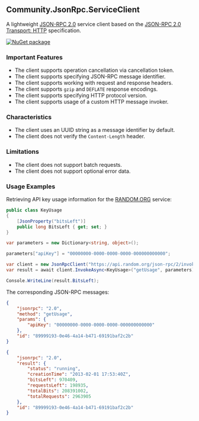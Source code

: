 ## Community.JsonRpc.ServiceClient

A lightweight [JSON-RPC 2.0](http://www.jsonrpc.org/specification) service client based on the [JSON-RPC 2.0 Transport: HTTP](https://www.simple-is-better.org/json-rpc/transport_http.html) specification.

[![NuGet package](https://img.shields.io/nuget/v/Community.JsonRpc.ServiceClient.svg?style=flat-square)](https://www.nuget.org/packages/Community.JsonRpc.ServiceClient)

### Important Features

- The client supports operation cancellation via cancellation token.
- The client supports specifying JSON-RPC message identifier.
- The client supports working with request and response headers.
- The client supports `gzip` and `DEFLATE` response encodings.
- The client supports specifying HTTP protocol version.
- The client supports usage of a custom HTTP message invoker.

### Characteristics

- The client uses an UUID string as a message identifier by default.
- The client does not verify the `Content-Length` header.

### Limitations

- The client does not support batch requests.
- The client does not support optional error data.

### Usage Examples

Retrieving API key usage information for the [RANDOM.ORG](https://api.random.org/json-rpc/2) service:
```cs
public class KeyUsage
{
    [JsonProperty("bitsLeft")]
    public long BitsLeft { get; set; }
}
```
```cs
var parameters = new Dictionary<string, object>();

parameters["apiKey"] = "00000000-0000-0000-0000-000000000000";

var client = new JsonRpcClient("https://api.random.org/json-rpc/2/invoke");
var result = await client.InvokeAsync<KeyUsage>("getUsage", parameters);

Console.WriteLine(result.BitsLeft);
```
The corresponding JSON-RPC messages:
```json
{
    "jsonrpc": "2.0",
    "method": "getUsage",
    "params": {
        "apiKey": "00000000-0000-0000-0000-000000000000"
    },
    "id": "89999193-0e46-4a14-b471-69191baf2c2b"
}
```
```json
{
    "jsonrpc": "2.0",
    "result": {
        "status": "running",
        "creationTime": "2013-02-01 17:53:40Z",
        "bitsLeft": 970409,
        "requestsLeft": 198935,
        "totalBits": 208391002,
        "totalRequests": 2963905
    },
    "id": "89999193-0e46-4a14-b471-69191baf2c2b"
}
```